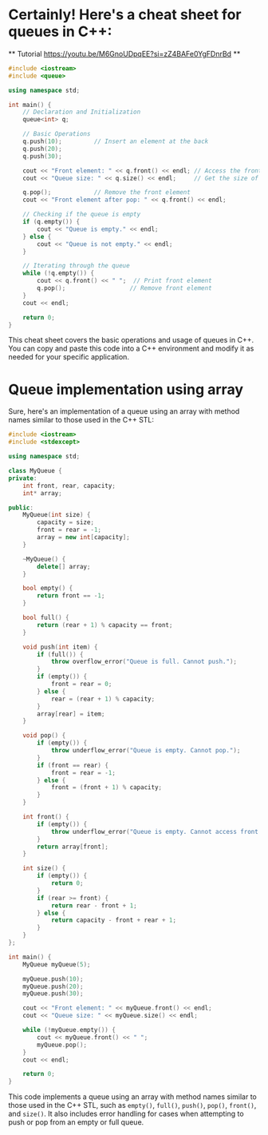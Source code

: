 # Certainly! Here's a cheat sheet for queues in C++:

** Tutorial https://youtu.be/M6GnoUDpqEE?si=zZ4BAFe0YgFDnrBd **

```cpp
#include <iostream>
#include <queue>

using namespace std;

int main() {
    // Declaration and Initialization
    queue<int> q;

    // Basic Operations
    q.push(10);         // Insert an element at the back
    q.push(20);
    q.push(30);

    cout << "Front element: " << q.front() << endl; // Access the front element
    cout << "Queue size: " << q.size() << endl;     // Get the size of the queue

    q.pop();            // Remove the front element
    cout << "Front element after pop: " << q.front() << endl;

    // Checking if the queue is empty
    if (q.empty()) {
        cout << "Queue is empty." << endl;
    } else {
        cout << "Queue is not empty." << endl;
    }

    // Iterating through the queue
    while (!q.empty()) {
        cout << q.front() << " ";  // Print front element
        q.pop();                  // Remove front element
    }
    cout << endl;

    return 0;
}
```

This cheat sheet covers the basic operations and usage of queues in C++. You can copy and paste this code into a C++ environment and modify it as needed for your specific application.

# Queue implementation using array

Sure, here's an implementation of a queue using an array with method names similar to those used in the C++ STL:

```cpp
#include <iostream>
#include <stdexcept>

using namespace std;

class MyQueue {
private:
    int front, rear, capacity;
    int* array;

public:
    MyQueue(int size) {
        capacity = size;
        front = rear = -1;
        array = new int[capacity];
    }

    ~MyQueue() {
        delete[] array;
    }

    bool empty() {
        return front == -1;
    }

    bool full() {
        return (rear + 1) % capacity == front;
    }

    void push(int item) {
        if (full()) {
            throw overflow_error("Queue is full. Cannot push.");
        }
        if (empty()) {
            front = rear = 0;
        } else {
            rear = (rear + 1) % capacity;
        }
        array[rear] = item;
    }

    void pop() {
        if (empty()) {
            throw underflow_error("Queue is empty. Cannot pop.");
        }
        if (front == rear) {
            front = rear = -1;
        } else {
            front = (front + 1) % capacity;
        }
    }

    int front() {
        if (empty()) {
            throw underflow_error("Queue is empty. Cannot access front.");
        }
        return array[front];
    }

    int size() {
        if (empty()) {
            return 0;
        }
        if (rear >= front) {
            return rear - front + 1;
        } else {
            return capacity - front + rear + 1;
        }
    }
};

int main() {
    MyQueue myQueue(5);

    myQueue.push(10);
    myQueue.push(20);
    myQueue.push(30);

    cout << "Front element: " << myQueue.front() << endl;
    cout << "Queue size: " << myQueue.size() << endl;

    while (!myQueue.empty()) {
        cout << myQueue.front() << " ";
        myQueue.pop();
    }
    cout << endl;

    return 0;
}
```

This code implements a queue using an array with method names similar to those used in the C++ STL, such as `empty()`, `full()`, `push()`, `pop()`, `front()`, and `size()`. It also includes error handling for cases when attempting to push or pop from an empty or full queue.
